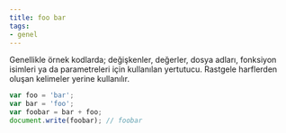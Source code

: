 ```yaml
---
title: foo bar
tags:
- genel
---
```


Genellikle örnek kodlarda; değişkenler, değerler, dosya adları, fonksiyon isimleri ya da parametreleri için kullanılan yertutucu. Rastgele harflerden oluşan kelimeler yerine kullanılır.

```js
var foo = 'bar';
var bar = 'foo';
var foobar = bar + foo;
document.write(foobar); // foobar
```
